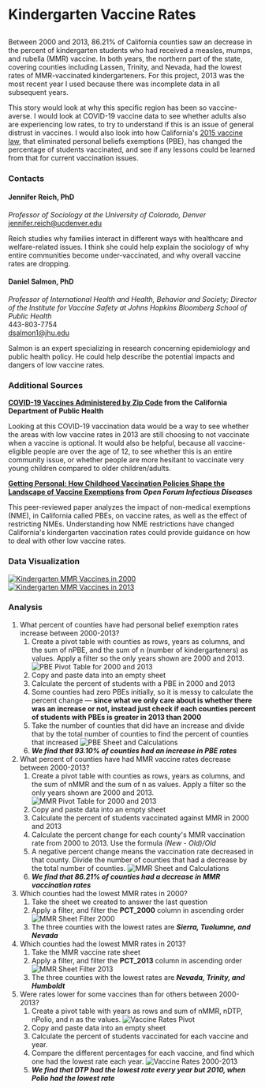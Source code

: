 # Kindergarten Vaccine Rates
## 

Between 2000 and 2013, 86.21% of California counties saw an decrease in the percent of kindergarten students who had received a measles, mumps, and rubella (MMR) vaccine. In both years, the northern part of the state, covering counties including Lassen, Trinity, and Nevada, had the lowest rates of MMR-vaccinated kindergarteners. For this project, 2013 was the most recent year I used because there was incomplete data in all subsequent years.

This story would look at why this specific region has been so vaccine-averse. I would look at COVID-19 vaccine data to see whether adults also are experiencing low rates, to try to understand if this is an issue of general distrust in vaccines. I would also look into how California's [2015 vaccine law](https://leginfo.legislature.ca.gov/faces/billNavClient.xhtml?bill_id=201520160SB277), that eliminated personal beliefs exemptions (PBE), has changed the percentage of students vaccinated, and see if any lessons could be learned from that for current vaccination issues.

### Contacts

#### Jennifer Reich, PhD <br>
*Professor of Sociology at the University of Colorado, Denver* <br>
jennifer.reich@ucdenver.edu

Reich studies why families interact in different ways with healthcare and welfare-related issues. I think she could help explain the sociology of why entire communities become under-vaccinated, and why overall vaccine rates are dropping.
#### Daniel Salmon, PhD <br>
*Professor of International Health and Health, Behavior and Society; Director of the Institute for Vaccine Safety at Johns Hopkins Bloomberg School of Public Health*
<br>443-803-7754
<br>dsalmon1@jhu.edu

Salmon is an expert specializing in research concerning epidemiology and public health policy. He could help describe the potential impacts and dangers of low vaccine rates.

### Additional Sources
**[COVID-19 Vaccines Administered by Zip Code](https://data.ca.gov/dataset/covid-19-vaccine-progress-dashboard-data-by-zip-code/resource/15702a90-aa5d-49bc-8621-a8129630725a)  from the California Department of Public Health**

Looking at this COVID-19 vaccination data would be a way to see whether the areas with low vaccine rates in 2013 are still choosing to not vaccinate when a vaccine is optional. It would also be helpful, because all vaccine-eligible people are over the age of 12, to see whether this is an entire community issue, or whether people are more hesitant to vaccinate very young children compared to older children/adults.

**[Getting Personal: How Childhood Vaccination Policies Shape the Landscape of Vaccine Exemptions](https://academic.oup.com/ofid/article/7/3/ofaa088/5805242) from *Open Forum Infectious Diseases***

This peer-reviewed paper analyzes the impact of non-medical exemptions (NME), in California called PBEs, on vaccine rates, as well as the effect of restricting NMEs. Understanding how NME restrictions have changed California's kindergarten vaccination rates could provide guidance on how to deal with other low vaccine rates.

### Data Visualization
[![Kindergarten MMR Vaccines in 2000](/fixed-mmr-2000.png)](https://datawrapper.dwcdn.net/9paZC/1/)
[![Kindergarten MMR Vaccines in 2013](/mmr-2013.png)](https://datawrapper.dwcdn.net/Jc9tr/1/)

### Analysis

1.  What percent of counties have had personal belief exemption rates increase between 2000-2013?
    1.  Create a pivot table with counties as rows, years as columns, and the sum of nPBE, and the sum of n (number of kindergarteners) as values. Apply a filter so the only years shown are 2000 and 2013.
        ![PBE Pivot Table for 2000 and 2013](/PBE_PIVOT.png)
    3.  Copy and paste data into an empty sheet
    4.  Calculate the percent of students with a PBE in 2000 and 2013
    5.  Some counties had zero PBEs initially, so it is messy to calculate the percent change — **since what we only care about is whether there was an increase or not, instead just check if each counties percent of students with PBEs is greater in 2013 than 2000**
    6.  Take the number of counties that did have an increase and divide that by the total number of counties to find the percent of counties that increased
        ![PBE Sheet and Calculations](/PBE_C&Y.png)
    8.  ***We find that 93.10% of counties had an increase in PBE rates***
3.  What percent of counties have had MMR vaccine rates decrease between 2000-2013?
    1.    Create a pivot table with counties as rows, years as columns, and the sum of nMMR and the sum of n as values. Apply a filter so the only years shown are 2000 and 2013.
        ![MMR Pivot Table for 2000 and 2013](/MMR_PIVOT.png)
    3.   Copy and paste data into an empty sheet
    4.   Calculate the percent of students vaccinated against MMR in 2000 and 2013
    5.   Calculate the percent change for each county's MMR vaccination rate from 2000 to 2013. Use the formula *(New - Old)/Old*
    6.   A negative percent change means the vaccination rate decreased in that county. Divide the number of counties that had a decrease by the total number of counties.
        ![MMR Sheet and Calculations](/MMR_C&Y.png)
    8.   ***We find that 86.21% of counties had a decrease in MMR vaccination rates***
5.  Which counties had the lowest MMR rates in 2000?
    1.  Take the sheet we created to answer the last question
    2.  Apply a filter, and filter the **PCT_2000** column in ascending order
        ![MMR Sheet Filter 2000](/MMR_FILTER_2000.png)
    4.  The three counties with the lowest rates are ***Sierra, Tuolumne, and Nevada***
7.  Which counties had the lowest MMR rates in 2013?
    1.  Take the MMR vaccine rate sheet
    2.  Apply a filter, and filter the **PCT_2013** column in ascending order
        ![MMR Sheet Filter 2013](/MMR_FILTER_2013.png)
    4.  The three counties with the lowest rates are ***Nevada, Trinity, and Humboldt***
9.  Were rates lower for some vaccines than for others between 2000-2013?
    1.  Create a pivot table with years as rows and sum of nMMR, nDTP, nPolio, and n as the values.
        ![Vaccine Rates Pivot](/VAX_PIVOT.png)
    3.  Copy and paste data into an empty sheet
    4.  Calculate the percent of students vaccinated for each vaccine and year.
    5.  Compare the different percentages for each vaccine, and find which one had the lowest rate each year.
        ![Vaccine Rates 2000-2013](/VAX_Y.png)
    7.  ***We find that DTP had the lowest rate every year but 2010, when Polio had the lowest rate***
